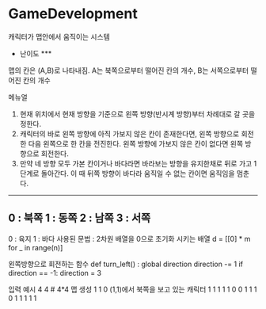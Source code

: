 # GameDevelopment
캐릭터가 맵안에서 움직이는 시스템

* 난이도 ***

맵의 칸은 (A,B)로 나타내짐. A는 북쪽으로부터 떨어진 칸의 개수, B는 서쪽으로부터 떨어진 칸의 개수

메뉴얼
1. 현재 위치에서 현재 방향을 기준으로 왼쪽 방향(반시계 방향)부터 차례대로 갈 곳을 정한다.
2. 캐릭터의 바로 왼쪽 방향에 아직 가보지 않은 칸이 존재한다면, 왼쪽 방향으로 회전한 다음 왼쪽으로 한 칸을 전진한다. 왼쪽 방향에 가보지 않은 칸이 없다면 왼쪽 방향으로 회전한다.
3. 만약 네 방향 모두 가본 칸이거나 바다라면 바라보는 방향을 유지한채로 뒤로 가고 1단계로 돌아간다. 이 때 뒤쪽 방향이 바다라 움직일 수 없는 칸이면 움직임을 멈춘다.
-----------------
0 : 북쪽
1 : 동쪽
2 : 남쪽
3 : 서쪽
-----------------
0 : 육지
1 : 바다
사용된 문법 :
2차원 배열을 0으로 초기화 시키는 배열
d = [[0] * m for _ in range(n)]

왼쪽방향으로 회전하는 함수
def turn_left() :
    global direction
    direction -= 1
    if direction == -1:
        direction = 3

입력 예시
4 4 # 4*4 맵 생성
1 1 0 (1,1)에서 북쪽을 보고 있는 캐릭터
1 1 1 1
1 0 0 1
1 1 0 1
1 1 1 1 
